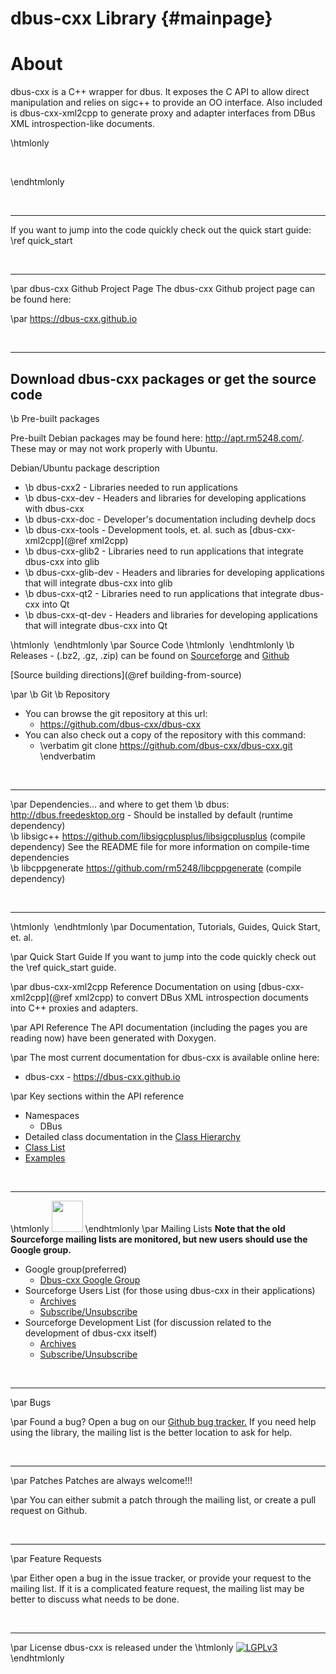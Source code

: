 dbus-cxx Library {#mainpage}
===


# About
dbus-cxx is a C++ wrapper for dbus. It exposes the C API to allow direct
manipulation and relies on sigc++ to provide an OO interface. Also included
is dbus-cxx-xml2cpp to generate proxy and adapter interfaces from DBus XML
introspection-like documents.

 \htmlonly
 <script type="text/javascript" src="https://www.ohloh.net/p/330958/widgets/project_users.js?style=red"></script><br>
 <script type="text/javascript" src="https://www.ohloh.net/p/330958/widgets/project_partner_badge.js"></script>
 \endhtmlonly

 <br><hr>

 If you want to jump into the code quickly check out the quick start guide:
 \ref quick_start
 
 <br><hr>
 
 \par dbus-cxx Github Project Page
 The dbus-cxx Github project page can be found here:

 \par
 <a href="https://dbus-cxx.github.io">https://dbus-cxx.github.io</a>

 <br><hr>

 <h2>Download dbus-cxx packages or get the source code</h2>
 

 \b Pre-built packages

 Pre-built Debian packages may be found here: <a href="http://apt.rm5248.com/">http://apt.rm5248.com/</a>.  These may or may not work properly with Ubuntu.

 Debian/Ubuntu package description
 - \b dbus-cxx2 - Libraries needed to run applications
 - \b dbus-cxx-dev - Headers and libraries for developing applications with dbus-cxx
 - \b dbus-cxx-doc - Developer's documentation including devhelp docs
 - \b dbus-cxx-tools - Development tools, et. al. such as  [dbus-cxx-xml2cpp](@ref xml2cpp)
 - \b dbus-cxx-glib2 - Libraries need to run applications that integrate dbus-cxx into glib
 - \b dbus-cxx-glib-dev - Headers and libraries for developing applications that will integrate dbus-cxx into glib
 - \b dbus-cxx-qt2 - Libraries need to run applications that integrate dbus-cxx into Qt
 - \b dbus-cxx-qt-dev - Headers and libraries for developing applications that will integrate dbus-cxx into Qt
 

 \htmlonly <img src="sourcecode-small.png" alt=""/> \endhtmlonly
 \par Source Code
 \htmlonly <img src="download-small.png" alt=""/> \endhtmlonly
 \b Releases - (.bz2, .gz, .zip) can be found on <a href="http://sourceforge.net/projects/dbus-cxx/files">Sourceforge</a> and <a href="https://github.com/dbus-cxx/dbus-cxx/releases">Github</a>

  [Source building directions](@ref building-from-source)

 \par
 \b Git \b Repository
 - You can browse the git repository at this url:
   - <a href="https://github.com/dbus-cxx/dbus-cxx">https://github.com/dbus-cxx/dbus-cxx</a>
 - You can also check out a copy of the repository with this command:
   - \verbatim git clone https://github.com/dbus-cxx/dbus-cxx.git \endverbatim

 <br><hr>

 \par Dependencies... and where to get them
 \b dbus: <a href="http://dbus.freedesktop.org">http://dbus.freedesktop.org</a> - Should be installed by default (runtime dependency) <br/>
 \b libsigc++ <a href="https://github.com/libsigcplusplus/libsigcplusplus">https://github.com/libsigcplusplus/libsigcplusplus</a> (compile dependency)
 See the README file for more information on compile-time dependencies <br/>
 \b libcppgenerate <a href="https://github.com/rm5248/libcppgenerate">https://github.com/rm5248/libcppgenerate</a> (compile dependency)

 <br><hr>

 \htmlonly <img src="documents-small.png" alt=""/> \endhtmlonly
 \par Documentation, Tutorials, Guides, Quick Start, et. al.

 \par Quick Start Guide
 If you want to jump into the code quickly check out the \ref quick_start guide.
 
 \par dbus-cxx-xml2cpp Reference
 Documentation on using  [dbus-cxx-xml2cpp](@ref xml2cpp) to convert DBus XML introspection
 documents into C++ proxies and adapters.
 
 \par API Reference
 The API documentation (including the pages you are reading now) have been generated
 with Doxygen.

 \par
 The most current documentation for dbus-cxx is available online here:
 - dbus-cxx - <a href="https://dbus-cxx.github.io">https://dbus-cxx.github.io</a>

 \par Key sections within the API reference
 - Namespaces
   - DBus
 - Detailed class documentation in the <a href="hierarchy.html">Class Hierarchy</a>
 - <a href="annotated.html">Class List</a>
 - <a href="examples.html">Examples</a>

 <br><hr>

 \htmlonly <img src="mail-bulk-solid.png" alt="" width="50" height="50"/> \endhtmlonly
 \par Mailing Lists
 <b>Note that the old Sourceforge mailing lists are monitored, but new users should use the Google group.</b>
 <br/>
 - Google group(preferred)
   - <a href="https://groups.google.com/forum/#!forum/dbus-cxx">Dbus-cxx Google Group</a>
 - Sourceforge Users List (for those using dbus-cxx in their applications)
   - <a href="http://sourceforge.net/mailarchive/forum.php?forum_name=dbus-cxx-users">Archives</a>
   - <a href="http://lists.sourceforge.net/mailman/listinfo/dbus-cxx-users">Subscribe/Unsubscribe</a>
 - Sourceforge Development List (for discussion related to the development of dbus-cxx itself)
   - <a href="http://sourceforge.net/mailarchive/forum.php?forum_name=dbus-cxx-devel">Archives</a>
   - <a href="http://lists.sourceforge.net/mailman/listinfo/dbus-cxx-devel">Subscribe/Unsubscribe</a>

 

 <br><hr>

 \par Bugs

 \par 
 Found a bug?  Open a bug on our [Github bug tracker.](https://github.com/dbus-cxx/dbus-cxx/issues)
 If you need help using the library, the mailing list is the better location to ask for help.

 <br><hr>

 \par Patches
 Patches are always welcome!!!

 \par 
 You can either submit a patch through the mailing list, or create a pull request on Github.

 <br><hr>

 \par Feature Requests

 \par
 Either open a bug in the issue tracker, or provide your request to the mailing list.  If it is a complicated feature request,
 the mailing list may be better to discuss what needs to be done.

 <br><hr>

 \par License
 dbus-cxx is released under the \htmlonly <a href="https://www.gnu.org/licenses/lgpl-3.0.txt"><img src="lgplv3.png" alt="LGPLv3"/></a> \endhtmlonly
